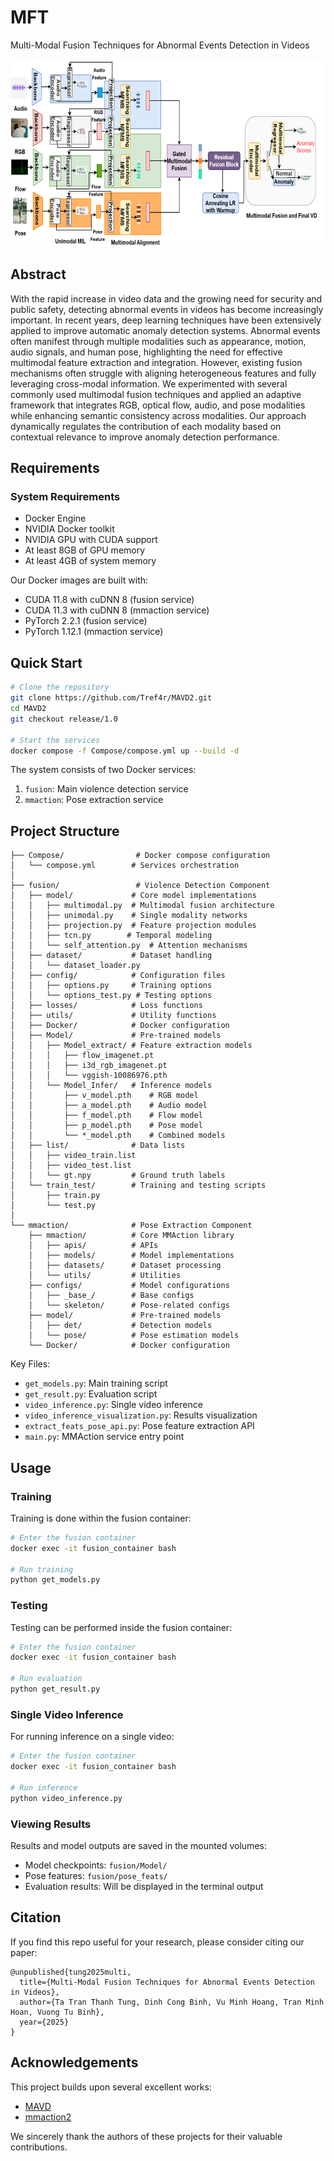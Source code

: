 # MFT
  Multi-Modal Fusion Techniques for Abnormal Events
  Detection in Videos

<p align="center">
    <img src=pipeline_violence.png width="800" height="300"/>
</p>


## Abstract
With the rapid increase in video data and the growing need for security and public safety, detecting abnormal
events in videos has become increasingly important. In recent years, deep learning techniques have been
extensively applied to improve automatic anomaly detection systems. Abnormal events often manifest through
multiple modalities such as appearance, motion, audio signals, and human pose, highlighting the need for
effective multimodal feature extraction and integration. However, existing fusion mechanisms often struggle
with aligning heterogeneous features and fully leveraging cross-modal information. We experimented with
several commonly used multimodal fusion techniques and applied an adaptive framework that integrates
RGB, optical flow, audio, and pose modalities while enhancing semantic consistency across modalities. Our
approach dynamically regulates the contribution of each modality based on contextual relevance to improve
anomaly detection performance.


## Requirements

### System Requirements
- Docker Engine
- NVIDIA Docker toolkit
- NVIDIA GPU with CUDA support
- At least 8GB of GPU memory
- At least 4GB of system memory

Our Docker images are built with:
- CUDA 11.8 with cuDNN 8 (fusion service)
- CUDA 11.3 with cuDNN 8 (mmaction service)
- PyTorch 2.2.1 (fusion service)
- PyTorch 1.12.1 (mmaction service)

## Quick Start

```bash
# Clone the repository
git clone https://github.com/Tref4r/MAVD2.git
cd MAVD2
git checkout release/1.0

# Start the services
docker compose -f Compose/compose.yml up --build -d
```

The system consists of two Docker services:
1. `fusion`: Main violence detection service
2. `mmaction`: Pose extraction service

## Project Structure

```
├── Compose/                # Docker compose configuration
│   └── compose.yml        # Services orchestration
│
├── fusion/                 # Violence Detection Component
│   ├── model/             # Core model implementations
│   │   ├── multimodal.py  # Multimodal fusion architecture
│   │   ├── unimodal.py    # Single modality networks
│   │   ├── projection.py  # Feature projection modules
│   │   ├── tcn.py        # Temporal modeling
│   │   └── self_attention.py  # Attention mechanisms
│   ├── dataset/           # Dataset handling
│   │   └── dataset_loader.py
│   ├── config/            # Configuration files
│   │   ├── options.py     # Training options
│   │   └── options_test.py # Testing options
│   ├── losses/            # Loss functions
│   ├── utils/             # Utility functions
│   ├── Docker/            # Docker configuration
│   ├── Model/             # Pre-trained models
│   │   ├── Model_extract/ # Feature extraction models
│   │   │   ├── flow_imagenet.pt
│   │   │   ├── i3d_rgb_imagenet.pt
│   │   │   └── vggish-10086976.pth
│   │   └── Model_Infer/   # Inference models
│   │       ├── v_model.pth    # RGB model
│   │       ├── a_model.pth    # Audio model
│   │       ├── f_model.pth    # Flow model
│   │       ├── p_model.pth    # Pose model
│   │       └── *_model.pth    # Combined models
│   ├── list/              # Data lists
│   │   ├── video_train.list
│   │   ├── video_test.list
│   │   └── gt.npy         # Ground truth labels
│   └── train_test/        # Training and testing scripts
│       ├── train.py
│       └── test.py
│
└── mmaction/              # Pose Extraction Component
    ├── mmaction/          # Core MMAction library
    │   ├── apis/          # APIs
    │   ├── models/        # Model implementations
    │   ├── datasets/      # Dataset processing
    │   └── utils/         # Utilities
    ├── configs/           # Model configurations
    │   ├── _base_/        # Base configs
    │   └── skeleton/      # Pose-related configs
    ├── model/             # Pre-trained models
    │   ├── det/           # Detection models
    │   └── pose/          # Pose estimation models
    └── Docker/            # Docker configuration
```

Key Files:
- `get_models.py`: Main training script
- `get_result.py`: Evaluation script
- `video_inference.py`: Single video inference
- `video_inference_visualization.py`: Results visualization
- `extract_feats_pose_api.py`: Pose feature extraction API
- `main.py`: MMAction service entry point

## Usage

### Training

Training is done within the fusion container:

```bash
# Enter the fusion container
docker exec -it fusion_container bash

# Run training
python get_models.py
```

### Testing

Testing can be performed inside the fusion container:

```bash
# Enter the fusion container
docker exec -it fusion_container bash

# Run evaluation
python get_result.py
```

### Single Video Inference

For running inference on a single video:

```bash
# Enter the fusion container
docker exec -it fusion_container bash

# Run inference
python video_inference.py
```

### Viewing Results

Results and model outputs are saved in the mounted volumes:
- Model checkpoints: `fusion/Model/`
- Pose features: `fusion/pose_feats/`
- Evaluation results: Will be displayed in the terminal output


## Citation

If you find this repo useful for your research, please consider citing our paper:
```
@unpublished{tung2025multi,
  title={Multi-Modal Fusion Techniques for Abnormal Events Detection in Videos},
  author={Ta Tran Thanh Tung, Dinh Cong Binh, Vu Minh Hoang, Tran Minh Hoan, Vuong Tu Binh},
  year={2025}
}
```

## Acknowledgements

This project builds upon several excellent works:
- [MAVD](https://github.com/xjpp2016/MAVD)
- [mmaction2](https://github.com/open-mmlab/mmaction2)

We sincerely thank the authors of these projects for their valuable contributions.